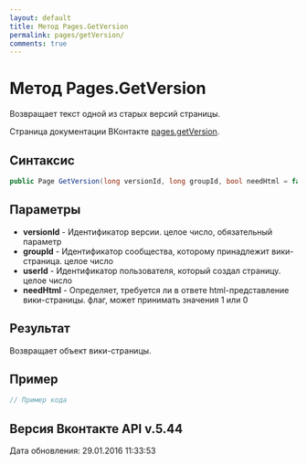 ```yaml
---
layout: default
title: Метод Pages.GetVersion
permalink: pages/getVersion/
comments: true
---
```

# Метод Pages.GetVersion
Возвращает текст одной из старых версий страницы.

Страница документации ВКонтакте [pages.getVersion](https://vk.com/dev/pages.getVersion).

## Синтаксис
``` csharp
public Page GetVersion(long versionId, long groupId, bool needHtml = false, long? userId = null)
```

## Параметры
+ **versionId** - Идентификатор версии. целое число, обязательный параметр
+ **groupId** - Идентификатор сообщества, которому принадлежит вики-страница. целое число
+ **userId** - Идентификатор пользователя, который создал страницу. целое число
+ **needHtml** - Определяет, требуется ли в ответе html-представление вики-страницы. флаг, может принимать значения 1 или 0

## Результат
Возвращает объект вики-страницы.

## Пример
``` csharp
// Пример кода
```

## Версия Вконтакте API v.5.44
Дата обновления: 29.01.2016 11:33:53
